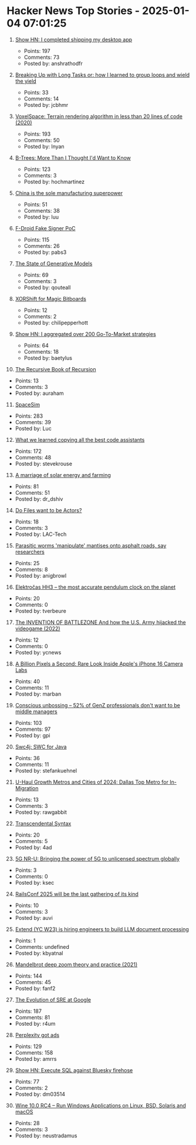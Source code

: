 # Hacker News Top Stories - 2025-01-04 07:01:25

1. [Show HN: I completed shipping my desktop app](https://pimosa.app/)
   - Points: 197
   - Comments: 73
   - Posted by: anshrathodfr

2. [Breaking Up with Long Tasks or: how I learned to group loops and wield the yield](https://calendar.perfplanet.com/2024/breaking-up-with-long-tasks-or-how-i-learned-to-group-loops-and-wield-the-yield/)
   - Points: 33
   - Comments: 14
   - Posted by: jcbhmr

3. [VoxelSpace: Terrain rendering algorithm in less than 20 lines of code (2020)](https://github.com/s-macke/VoxelSpace)
   - Points: 193
   - Comments: 50
   - Posted by: lnyan

4. [B-Trees: More Than I Thought I'd Want to Know](https://benjamincongdon.me/blog/2021/08/17/B-Trees-More-Than-I-Thought-Id-Want-to-Know/)
   - Points: 123
   - Comments: 3
   - Posted by: hochmartinez

5. [China is the sole manufacturing superpower](https://cepr.org/voxeu/columns/china-worlds-sole-manufacturing-superpower-line-sketch-rise)
   - Points: 51
   - Comments: 38
   - Posted by: luu

6. [F-Droid Fake Signer PoC](https://github.com/obfusk/fdroid-fakesigner-poc)
   - Points: 115
   - Comments: 26
   - Posted by: pabs3

7. [The State of Generative Models](https://nrehiew.github.io/blog/2024/)
   - Points: 69
   - Comments: 3
   - Posted by: qouteall

8. [XORShift for Magic Bitboards](https://www.strydr.net/articles/devlog-0x1)
   - Points: 12
   - Comments: 2
   - Posted by: chilipepperhott

9. [Show HN: I aggregated over 200 Go-To-Market strategies](https://fellowry.com/)
   - Points: 64
   - Comments: 18
   - Posted by: baetylus

10. [The Recursive Book of Recursion](https://inventwithpython.com/recursion/)
   - Points: 13
   - Comments: 3
   - Posted by: auraham

11. [SpaceSim](https://pavelsevecek.github.io/)
   - Points: 283
   - Comments: 39
   - Posted by: Luc

12. [What we learned copying all the best code assistants](https://blog.val.town/blog/fast-follow/)
   - Points: 172
   - Comments: 48
   - Posted by: stevekrouse

13. [A marriage of solar energy and farming](https://www.ksjd.org/2024-12-31/in-colorado-a-marriage-of-solar-energy-and-farming-provides-a-model-for-a-more-sustainable-future)
   - Points: 81
   - Comments: 51
   - Posted by: dr_dshiv

14. [Do Files want to be Actors?](https://lewiscampbell.tech/blog/250104.html)
   - Points: 18
   - Comments: 3
   - Posted by: LAC-Tech

15. [Parasitic worms 'manipulate' mantises onto asphalt roads, say researchers](https://mainichi.jp/english/articles/20241115/p2a/00m/0sc/009000c)
   - Points: 25
   - Comments: 8
   - Posted by: anigbrowl

16. [Elektročas HH3 – the most accurate pendulum clock on the planet](https://dvaluch.web.cern.ch/hh3/)
   - Points: 20
   - Comments: 0
   - Posted by: tverbeure

17. [The INVENTION OF BATTLEZONE And how the U.S. Army hijacked the videogame (2022)](https://spectrum.ieee.org/battlezone)
   - Points: 12
   - Comments: 0
   - Posted by: ycnews

18. [A Billion Pixels a Second: Rare Look Inside Apple's iPhone 16 Camera Labs](https://www.cnet.com/tech/mobile/a-billion-pixels-a-second-i-got-a-rare-look-inside-apples-secret-iphone-16-camera-labs/)
   - Points: 40
   - Comments: 11
   - Posted by: marban

19. [Conscious unbossing – 52% of GenZ professionals don't want to be middle managers](https://www.robertwalters.co.uk/insights/news/blog/conscious-unbossing.html)
   - Points: 103
   - Comments: 97
   - Posted by: gpi

20. [Swc4j: SWC for Java](https://github.com/caoccao/swc4j)
   - Points: 36
   - Comments: 11
   - Posted by: stefankuehnel

21. [U-Haul Growth Metros and Cities of 2024: Dallas Top Metro for In-Migration](https://www.uhaul.com/Articles/About/U-Haul-Growth-Metros-And-Cities-Of-2024-Dallas-Top-Metro-for-IN-Migration-33084/)
   - Points: 13
   - Comments: 3
   - Posted by: rawgabbit

22. [Transcendental Syntax](https://github.com/engboris/transcendental-syntax)
   - Points: 20
   - Comments: 5
   - Posted by: 4ad

23. [5G NR-U: Bringing the power of 5G to unlicensed spectrum globally](https://www.qualcomm.com/research/5g/5g-unlicensed-shared-spectrum)
   - Points: 3
   - Comments: 0
   - Posted by: ksec

24. [RailsConf 2025 will be the last gathering of its kind](https://rubycentral.org/news/announcing-railsconf-2025-and-a-new-chapter-for-ruby-central-events/)
   - Points: 10
   - Comments: 3
   - Posted by: auvi

25. [Extend (YC W23) is hiring engineers to build LLM document processing](https://jobs.ashbyhq.com/extend/9d4d8974-bd9b-432d-84ec-8268e5a8ed37)
   - Points: 1
   - Comments: undefined
   - Posted by: kbyatnal

26. [Mandelbrot deep zoom theory and practice (2021)](https://mathr.co.uk/blog/2021-05-14_deep_zoom_theory_and_practice.html)
   - Points: 144
   - Comments: 45
   - Posted by: fanf2

27. [The Evolution of SRE at Google](https://www.usenix.org/publications/loginonline/evolution-sre-google)
   - Points: 187
   - Comments: 81
   - Posted by: r4um

28. [Perplexity got ads](https://twitter.com/damengchen/status/1875296442417607072)
   - Points: 129
   - Comments: 158
   - Posted by: amrrs

29. [Show HN: Execute SQL against Bluesky firehose](https://github.com/turbolytics/sql-flow)
   - Points: 77
   - Comments: 2
   - Posted by: dm03514

30. [Wine 10.0 RC4 – Run Windows Applications on Linux, BSD, Solaris and macOS](https://gitlab.winehq.org/wine/wine/-/releases/wine-10.0-rc4)
   - Points: 28
   - Comments: 3
   - Posted by: neustradamus

